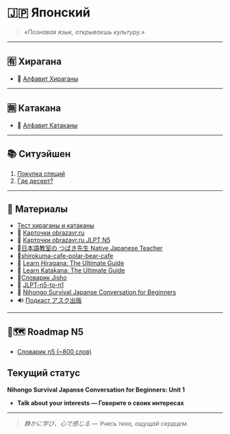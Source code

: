 # 🇯🇵 Японский

> _«Познавая язык, открываешь культуру.»_  

---

## 🈶 Хирагана  
- 🌸 [Алфавит Хираганы](https://github.com/Makashima-desu-ka/japan_day_everyday/blob/main/hiragana.md)  

---

## 🈚 Катакана   
- 🎌 [Алфавит Катаканы](https://github.com/Makashima-desu-ka/japan_day_everyday/blob/main/katakana.md)  

---

## 📚 Ситуэйшен  

1. [Покупка специй](https://github.com/Makashima-desu-ka/japan_day_everyday/blob/main/situation_spices.md)
2. [Где десерт?](https://github.com/Makashima-desu-ka/japan_day_everyday/blob/main/Restaurant_desert.md)

---

## 🎴 Материалы  
- [Тест хираганы и катаканы](https://kana.pro/)
- 📖 [Карточки obrazavr.ru](https://obrazavr.ru/uchenik/maximpiryutkogmail-com/?t=cards)
- 📖 [Карточки obrazavr.ru JLPT N5](https://obrazavr.ru/cards/5p4awsksmm7y/)
- 🎥[日本語教室の つばき先生 Native Japanese Teacher](https://www.youtube.com/@tsubakiclass/videos)
- 🎥[shirokuma-cafe-polar-bear-cafe](https://anisub.tv/anime/shirokuma-cafe-polar-bear-cafe)
- 📖 [Learn Hiragana: The Ultimate Guide](https://www.tofugu.com/japanese/learn-hiragana/)
- 📖 [Learn Katakana: The Ultimate Guide](https://www.tofugu.com/japanese/learn-katakana/)
- 📖[Словарик Jisho](https://jisho.org/)
- 📖 [JLPT-n5-to-n1](https://www.japaneselanguages.com/blog/jlpt-n5-to-n1/)
- 📖 [Nihongo Survival Japanse Conversation for Beginners](https://www.amazon.com/NIHONGO-FUN-EASY-Conversation-Beginners/dp/4872177215)
- 🔊 [Подкаст アスク出版](https://open.spotify.com/show/3bZksrpFnnp2VItEO3KJaV?flow_ctx=df75d79f-ac39-4d27-8992-a1e303758732%3A1761293061&creation_point=https%3A%2F%2Fopen.spotify.com%2Fshow%2F3bZksrpFnnp2VItEO3KJaV%3Fsp_cid%3D408aa7611174fa9414a694a30bf16011%26device%3Ddesktop)
---
## 📍🗺️ Roadmap N5 
- [Словарик n5 (~800 слов)](https://github.com/Makashima-desu-ka/japan_day_everyday/blob/main/JLPT_N5_VOCABULARY.md)
    
## Текущий статус
**Nihongo Survival Japanse Conversation for Beginners: Unit 1**
- **Talk about your interests — Говорите о своих интересах**

---


> _静かに学び、心で感じる — Учись тихо, ощущай сердцем._
